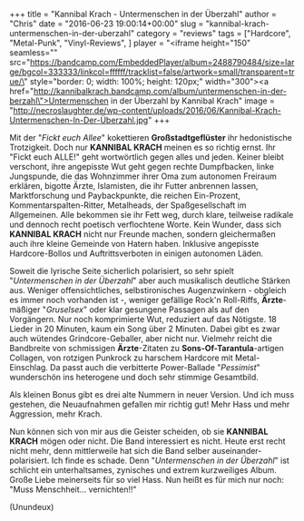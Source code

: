 +++
title = "Kannibal Krach - Untermenschen in der Überzahl"
author = "Chris"
date = "2016-06-23 19:00:14+00:00"
slug = "kannibal-krach-untermenschen-in-der-uberzahl"
category = "reviews"
tags = ["Hardcore", "Metal-Punk", "Vinyl-Reviews", ]
player = "<iframe height=\"150\" seamless=\"\" src=\"https://bandcamp.com/EmbeddedPlayer/album=2488790484/size=large/bgcol=333333/linkcol=ffffff/tracklist=false/artwork=small/transparent=true/\" style=\"border: 0; width: 100%; height: 120px;\" width=\"300\"><a href=\"http://kannibalkrach.bandcamp.com/album/untermenschen-in-der-berzahl\">Untermenschen in der Überzahl by Kannibal Krach</a></iframe>"
image = "http://necroslaughter.de/wp-content/uploads/2016/06/Kannibal-Krach-Untermenschen-In-Der-Überzahl.jpg"
+++

Mit der "_Fickt euch Allee_" kokettieren **Großstadtgeflüster** ihr hedonistische Trotzigkeit. Doch nur **KANNIBAL KRACH** meinen es so richtig ernst. Ihr "Fickt euch ALLE!" geht wortwörtlich gegen alles und jeden. Keiner bleibt verschont, ihre angepisste Wut geht gegen rechte Dumpfbacken, linke Jungspunde, die das Wohnzimmer ihrer Oma zum autonomen Freiraum erklären, bigotte Ärzte, Islamisten, die ihr Futter anbrennen lassen, Marktforschung und Paybackpunkte, die reichen Ein-Prozent, Kommentarspalten-Ritter, Metalheads, der Spaßgesellschaft im Allgemeinen. Alle bekommen sie ihr Fett weg, durch klare, teilweise radikale und dennoch recht poetisch verflochtene Worte. Kein Wunder, dass sich **KANNIBAL KRACH** nicht nur Freunde machen, sondern gleichermaßen auch ihre kleine Gemeinde von Hatern haben. Inklusive angepisste Hardcore-Bollos und Auftrittsverboten in einigen autonomen Läden.

Soweit die lyrische Seite sicherlich polarisiert, so sehr spielt "_Untermenschen in der Überzahl_" aber auch musikalisch deutliche Stärken aus. Weniger offensichtliches, selbstironisches Augenzwinkern - obgleich es immer noch vorhanden ist -, weniger gefällige Rock'n Roll-Riffs, **Ärzte**-mäßiger "_Gruselsex_" oder klar gesungene Passagen als auf den Vorgängern. Nur noch komprimierte Wut, reduziert auf das Nötigste. 18 Lieder in 20 Minuten, kaum ein Song über 2 Minuten. Dabei gibt es zwar auch wütendes Grindcore-Geballer, aber nicht nur. Vielmehr reicht die Bandbreite von schmissigen **Ärzte**-Zitaten zu **Sons-Of-Tarantula**-artigen Collagen, von rotzigen Punkrock zu harschem Hardcore mit Metal-Einschlag. Da passt auch die verbitterte Power-Ballade "_Pessimist_" wunderschön ins heterogene und doch sehr stimmige Gesamtbild.

Als kleinen Bonus gibt es drei alte Nummern in neuer Version. Und ich muss gestehen, die Neuaufnahmen gefallen mir richtig gut! Mehr Hass und mehr Aggression, mehr Krach.

Nun können sich von mir aus die Geister scheiden, ob sie **KANNIBAL KRACH** mögen oder nicht. Die Band interessiert es nicht. Heute erst recht nicht mehr, denn mittlerweile hat sich die Band selber auseinander-polarisiert. Ich finde es schade. Denn "_Untermenschen in der Überzahl_" ist schlicht ein unterhaltsames, zynisches und extrem kurzweiliges Album. Große Liebe meinerseits für so viel Hass. Nun heißt es für mich nur noch: "Muss Menschheit... vernichten!!"

(Unundeux)

